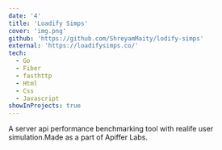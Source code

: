 ```yaml
---
date: '4'
title: 'Loadify Simps'
cover: 'img.png'
github: 'https://github.com/ShreyamMaity/lodify-simps'
external: 'https://loadifysimps.co/'
tech:
  - Go
  - Fiber
  - fasthttp
  - Html
  - Css
  - Javascript
showInProjects: true
---
```


A server api performance benchmarking tool with realife user simulation.Made as a part of Apiffer Labs.
